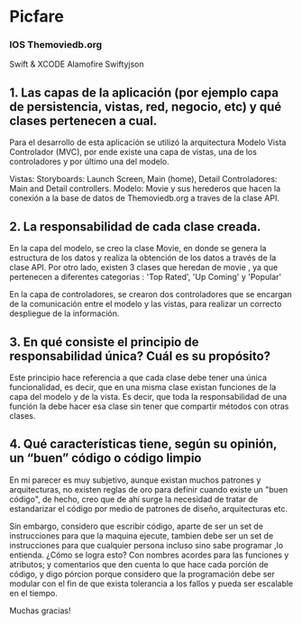 # Picfare
### IOS Themoviedb.org
Swift & XCODE
Alamofire
Swiftyjson
## 1. Las capas de la aplicación (por ejemplo capa de persistencia, vistas, red, negocio, etc) y qué clases pertenecen a cual.

Para el desarrollo de esta aplicación se utilizó la arquitectura Modelo Vista Controlador (MVC), por ende existe una capa
de vistas, una de los controladores y por último una del modelo. 

Vistas: Storyboards: Launch Screen, Main (home), Detail
Controladores: Main and Detail controllers.
Modelo: Movie y sus herederos que hacen la conexión a la base de datos de Themoviedb.org a traves de la clase API.

## 2. La responsabilidad de cada clase creada.

 En la capa del modelo, se creo la clase Movie, en donde se genera la estructura de los datos y realiza la obtención de 
 los datos a través de la clase API. Por otro lado, existen 3 clases que heredan de movie , ya que pertenecen a diferentes
 categorias : 'Top Rated', 'Up Coming' y 'Popular'
 
 En la capa de controladores, se crearon dos controladores que se encargan de la comunicación entre el modelo y las vistas, para 
 realizar un correcto despliegue de la información.
 
 ## 3. En qué consiste el principio de responsabilidad única? Cuál es su propósito?
 
 Este principio hace referencia a que cada clase debe tener una única funcionalidad, es decir, que en una misma clase
 existan funciones de la capa del modelo y de la vista. Es decir, que toda la responsabilidad de una función la debe hacer esa 
 clase sin tener que compartir métodos con otras clases.
 
## 4. Qué características tiene, según su opinión, un “buen” código o código limpio

En mi parecer es muy subjetivo, aunque existan muchos patrones y arquitecturas, no existen reglas de oro para definir
cuando existe un "buen código", de hecho, creo que de ahí surge la necesidad de tratar de estandarizar el código por medio
de patrones de diseño, arquitecturas etc. 

Sin embargo, considero que escribir código, aparte de ser un set de instrucciones para que la maquina ejecute, tambien debe
ser un set de instrucciones para que cualquier persona incluso sino sabe programar ,lo entienda.
¿Cómo se logra esto?
Con nombres acordes para las funciones y atributos; y comentarios que den cuenta lo que hace cada porción de código, y digo pórcion porque considero que
la programación debe ser modular con el fin de que exista tolerancia a los fallos y pueda ser escalable en el tiempo.

Muchas gracias!
